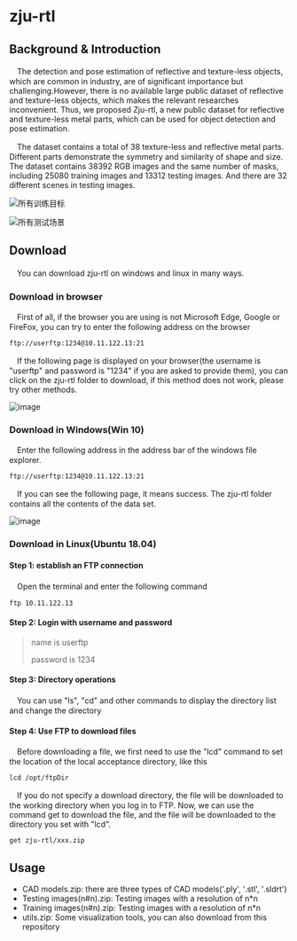# zju-rtl
## Background & Introduction
　The detection and pose estimation of reflective and texture-less objects, which are common in industry, are of significant importance but challenging.However, there is no available large public dataset of reflective and texture-less objects, which makes the relevant researches inconvenient. Thus, we proposed Zju-rtl, a new public dataset for reflective and texture-less metal parts, which can be used for object detection and pose estimation.

　The dataset contains a total of 38 texture-less and reflective metal parts. Different parts demonstrate the symmetry and similarity of shape and size. The dataset contains 38392 RGB images and the same number of masks, including 25080 training images and 13312 testing images. And there are 32 different scenes in testing images.

![所有训练目标](https://user-images.githubusercontent.com/60084969/140649189-f40a40d9-f116-4f2b-8994-9b79855ed645.png)

![所有测试场景](https://user-images.githubusercontent.com/60084969/140649193-2bdd725e-41ff-47e0-adda-8fe482d78ffa.png)

## Download
　You can download zju-rtl on windows and linux in many ways.

### Download in browser
　First of all, if the browser you are using is not Microsoft Edge, Google or FireFox, you can try to enter the following address on the browser
```
ftp://userftp:1234@10.11.122.13:21
```
　If the following page is displayed on your browser(the username is "userftp" and password is "1234" if you are asked to provide them), you can click on the zju-rtl folder to download, if this method does not work, please try other methods.

![image](https://user-images.githubusercontent.com/60084969/140631663-623f69e7-339f-42f5-9897-c3670dcea610.png)

### Download in Windows(Win 10)
　Enter the following address in the address bar of the windows file explorer.
```
ftp://userftp:1234@10.11.122.13:21
```
　If you can see the following page, it means success. The zju-rtl folder contains all the contents of the data set.

![image](https://user-images.githubusercontent.com/60084969/140631787-593cb14c-97af-4f7b-b1d6-b19f22e45bad.png)

### Download in Linux(Ubuntu 18.04)
#### Step 1: establish an FTP connection
　Open the terminal and enter the following command
```
ftp 10.11.122.13
```
#### Step 2: Login with username and password
> name is userftp
> 
> password is 1234
#### Step 3: Directory operations
　You can use "ls", "cd" and other commands to display the directory list and change the directory

#### Step 4: Use FTP to download files
　Before downloading a file, we first need to use the "lcd" command to set the location of the local acceptance directory, like this
```
lcd /opt/ftpDir
```
　If you do not specify a download directory, the file will be downloaded to the working directory when you log in to FTP.
Now, we can use the command get to download the file, and the file will be downloaded to the directory you set with "lcd".
```
get zju-rtl/xxx.zip
```
## Usage

* CAD models.zip: there are three types of CAD models('.ply', '.stl', '.sldrt')
* Testing images(n#n).zip: Testing images with a resolution of n*n
* Training images(n#n).zip: Testing images with a resolution of n*n
* utils.zip: Some visualization tools, you can also download from this repository
